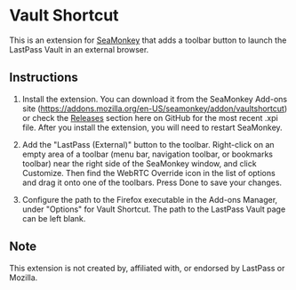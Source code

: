 Vault Shortcut
==============

This is an extension for [SeaMonkey](http://www.seamonkey-project.org/) that
adds a toolbar button to launch the LastPass Vault in an external browser.

Instructions
------------

1. Install the extension. You can download it from the SeaMonkey Add-ons site
(https://addons.mozilla.org/en-US/seamonkey/addon/vaultshortcut) or check the
[Releases](https://github.com/IsaacSchemm/vaultshortcut/releases) section here
on GitHub for the most recent .xpi file. After you install the extension, you
will need to restart SeaMonkey.

2. Add the "LastPass (External)" button to the toolbar. Right-click on an
empty area of a toolbar (menu bar, navigation toolbar, or bookmarks toolbar)
near the right side of the SeaMonkey window, and click Customize. Then find
the WebRTC Override icon in the list of options and drag it onto one of the
toolbars. Press Done to save your changes.

3. Configure the path to the Firefox executable in the Add-ons Manager, under
"Options" for Vault Shortcut. The path to the LastPass Vault page can be left
blank.

Note
----

This extension is not created by, affiliated with, or endorsed by LastPass
or Mozilla.
